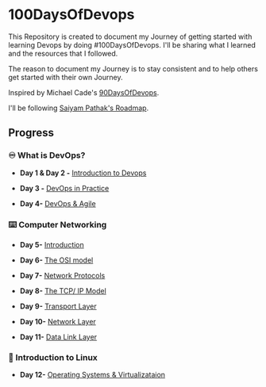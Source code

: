 # 100DaysOfDevops
This Repository is created to document my Journey of getting started with learning Devops by doing #100DaysOfDevops. I'll be sharing what I learned and the resources that I followed.

The reason to document my Journey is to stay consistent and to help others get started with their own Journey.

Inspired by Michael Cade's [90DaysOfDevops](https://github.com/MichaelCade/90DaysOfDevOps).

I'll be following [Saiyam Pathak's Roadmap](https://www.youtube.com/c/saiyam911).

## Progress


### ♾️ What is DevOps?


* **Day 1 & Day 2 -** [Introduction to Devops](Progress/Day1%26Day2.md)

* **Day 3 -** [DevOps in Practice](Progress/Day3.md)

* **Day 4-** [DevOps & Agile](Progress/Day4.md)

### ⌨️ Computer Networking
* **Day 5-** [Introduction](Progress/Day5.md)

* **Day 6-** [The OSI model](Progress/Day6.md)

* **Day 7-** [Network Protocols](Progress/Day7.md)

* **Day 8-** [The TCP/ IP Model](Progress/Day8.md)

* **Day 9-** [Transport Layer](Progress/Day9.md)

* **Day 10-** [Network Layer](Progress/Day10.md)

* **Day 11-** [Data Link Layer](Progress/Day11.md)

### 🐧 Introduction to Linux
* **Day 12-** [Operating Systems & Virtualizataion](Progress/Day12.md)


